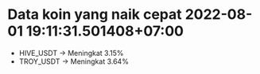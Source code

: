 # Data koin yang naik cepat 2022-08-01 19:11:31.501408+07:00

* HIVE_USDT -> Meningkat 3.15%
* TROY_USDT -> Meningkat 3.64%
